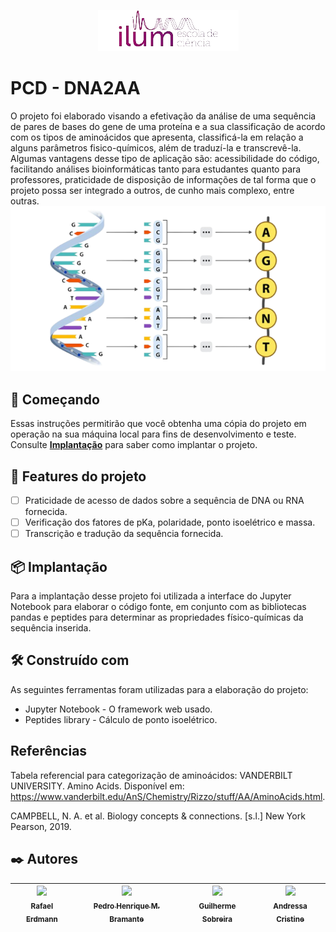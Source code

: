<p align="center">
  <img src="logo_ilum.png" alt="Logo da Ilum">
</p>

# PCD - DNA2AA

O projeto foi elaborado visando a efetivação da análise de uma sequência de pares de bases do gene de uma proteína e a sua classificação de acordo com os tipos de aminoácidos que apresenta, classificá-la em relação a alguns parâmetros fisico-químicos, além de traduzí-la e transcrevê-la.
Algumas vantagens desse tipo de aplicação são: acessibilidade do código, facilitando análises bioinformáticas tanto para estudantes quanto para professores, praticidade de disposição de informações de tal forma que o projeto possa ser integrado a outros, de cunho mais complexo, entre outras.
![img_readme1](img_readme1.png)

## 🚀 Começando

Essas instruções permitirão que você obtenha uma cópia do projeto em operação na sua máquina local para fins de desenvolvimento e teste.
Consulte **[Implantação](#-implanta%C3%A7%C3%A3o)** para saber como implantar o projeto.

## 🔨 Features do projeto

- [ ] Praticidade de acesso de dados sobre a sequência de DNA ou RNA fornecida.
- [ ] Verificação dos fatores de pKa, polaridade, ponto isoelétrico e massa.
- [ ] Transcrição e tradução da sequência fornecida.
      
## 📦 Implantação

Para a implantação desse projeto foi utilizada a interface do Jupyter Notebook para elaborar o código fonte, em conjunto com as bibliotecas pandas e peptides para determinar as propriedades físico-químicas da sequência inserida. 

## 🛠️ Construído com

As seguintes ferramentas foram utilizadas para a elaboração do projeto:

* Jupyter Notebook - O framework web usado.
* Peptides library - Cálculo de ponto isoelétrico.

## Referências

Tabela referencial para categorização de aminoácidos:
VANDERBILT UNIVERSITY. Amino Acids. Disponível em: <https://www.vanderbilt.edu/AnS/Chemistry/Rizzo/stuff/AA/AminoAcids.html>.‌

CAMPBELL, N. A. et al. Biology concepts & connections. [s.l.] New York Pearson, 2019.


## ✒️ Autores

| [<img loading="lazy" src="https://avatars.githubusercontent.com/u/172424928?v=4" width=115><br><sub>Rafael Erdmann</sub>](https://github.com/erdmann-ilum) |  [<img loading="lazy" src="https://avatars.githubusercontent.com/u/172425056?v=4" width=115><br><sub>Pedro Henrique M. Bramante</sub>](https://github.com/PedroBramante) |  [<img loading="lazy" src="https://avatars.githubusercontent.com/u/172425504?v=4" width=115><br><sub>Guilherme Sobreira</sub>](https://github.com/Guilherme-Sobreira) |  [<img loading="lazy" src="https://avatars.githubusercontent.com/u/172425151?v=4" width=115><br><sub>Andressa Cristine</sub>](https://github.com/AndressaCoast) |
| :---: | :---: | :---: | :---: |
